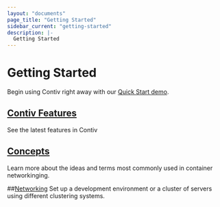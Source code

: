```yaml
---
layout: "documents"
page_title: "Getting Started"
sidebar_current: "getting-started"
description: |-
  Getting Started
---
```


# Getting Started
Begin using Contiv right away with our [Quick Start demo](/documents/gettingStarted/networking/quickstart.html). 

## [Contiv Features](documents/networking/features.html)
See the latest features in Contiv

## [Concepts](documents/networking/concepts.html)
Learn more about the ideas and terms most commonly used in container networkinging.

##[Networking](documents/networking/)
Set up a development environment or a cluster of servers using different clustering systems.



